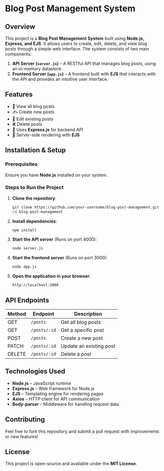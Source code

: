 # Blog Post Management System

## Overview
This project is a **Blog Post Management System** built using **Node.js, Express, and EJS**. It allows users to create, edit, delete, and view blog posts through a simple web interface. The system consists of two main components:

1. **API Server (`server.js`)** – A RESTful API that manages blog posts, using an in-memory datastore.
2. **Frontend Server (`app.js`)** – A frontend built with **EJS** that interacts with the API and provides an intuitive user interface.

## Features
- 📌 View all blog posts
- ✍️ Create new posts
- 📝 Edit existing posts
- ❌ Delete posts
- 🔗 Uses **Express.js** for backend API
- 🎨 Server-side rendering with **EJS**

## Installation & Setup
### Prerequisites
Ensure you have **Node.js** installed on your system.

### Steps to Run the Project
1. **Clone the repository**:
   ```bash
   git clone https://github.com/your-username/blog-post-management.git
   cd blog-post-management
   ```

2. **Install dependencies**:
   ```bash
   npm install
   ```

3. **Start the API server** (Runs on port 4000):
   ```bash
   node server.js
   ```

4. **Start the frontend server** (Runs on port 3000):
   ```bash
   node app.js
   ```

5. **Open the application in your browser**:
   ```
   http://localhost:3000
   ```

## API Endpoints
| Method | Endpoint         | Description                  |
|--------|-----------------|------------------------------|
| GET    | `/posts`        | Get all blog posts          |
| GET    | `/posts/:id`    | Get a specific post         |
| POST   | `/posts`        | Create a new post           |
| PATCH  | `/posts/:id`    | Update an existing post     |
| DELETE | `/posts/:id`    | Delete a post               |

## Technologies Used
- **Node.js** – JavaScript runtime
- **Express.js** – Web framework for Node.js
- **EJS** – Templating engine for rendering pages
- **Axios** – HTTP client for API communication
- **Body-parser** – Middleware for handling request data

## Contributing
Feel free to fork this repository and submit a pull request with improvements or new features!

## License
This project is open-source and available under the **MIT License**.
